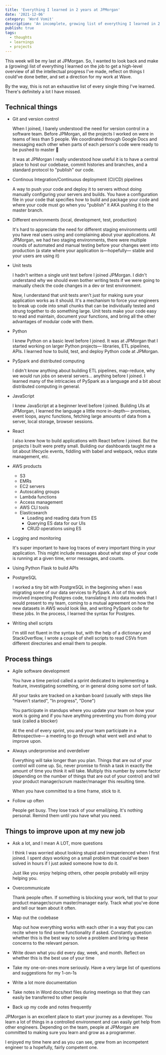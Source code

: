 ```yaml
---
title: 'Everything I learned in 2 years at JPMorgan'
date: '2021-12-06'
category: 'Word Vomit'
description: 'An incomplete, growing list of everything I learned in 2 years at JPMorgan'
publish: true
tags:
  - thoughts
  - learnings
  - projects
---
```


This week will be my last at JPMorgan. So, I wanted to look back and make a (growing) list of everything I learned on the job to get a high-level overview of all the intellectual progress I've made, reflect on things I could've done better, and set a direction for my work at Wave.

By the way, this is not an exhaustive list of every single thing I've learned. There's definitely a lot I have missed.

## Technical things

- Git and version control  
  
  When I joined, I barely understood the need for version control in a software team. Before JPMorgan, all the projects I worked on were in teams of less than 5 people. We coordinated through Google Docs and messaging each other when parts of each person's code were ready to be pushed to master 🙈  
  
  It was at JPMorgan I really understood how useful it is to have a central place to host our codebase, commit histories and branches, and a standard protocol to "publish" our code.
  
- Continous Integration/Continuous deployment (CI/CD) pipelines
  
    A way to push your code and deploy it to servers without doing manually configuring your servers and builds. You have a configuration file in your code that specifies how to build and package your code and where your code must go when you "publish" it AKA pushing it to the master branch.
    
- Different environments (local, development, test, production)
  
    It's hard to appreciate the need for different staging environments until you have real users using and complaining about your applications. At JPMorgan, we had two staging environments,  there were multiple rounds of automated and manual testing before your changes went into production (a state where your application is—hopefully— stable and your users are using it)
    
- Unit tests
  
    I hadn't written a single unit test before I joined JPMorgan. I didn't understand why we should even bother writing tests if we were going to manually check the code changes in a dev or test environment.
    
    Now, I understand that unit tests aren't just for making sure your application works as it should. It's a mechanism to force your engineers to break up code into small chunks that can be individually tested and strung together to do something large. Unit tests make your code easy to read and maintain, document your functions, and bring all the other advantages of modular code with them.
    
- Python
  
    I knew Python on a basic level before I joined. It was at JPMorgan that I started working on larger Python projects— libraries, ETL pipelines, APIs. I learned how to build, test, and deploy Python code at JPMorgan.
    
- PySpark and distributed computing
  
    I didn't know anything about building ETL pipelines, map-reduce, why we would run jobs on several servers... anything before I joined. I learned many of the intricacies of PySpark as a language and a bit about distributed computing in general.
    
- JavaScript
  
    I knew JavaScript at a beginner level before I joined. Building UIs at JPMorgan, I learned the language a little more in-depth— promises, event loops, async functions, fetching large amounts of data from a server, local storage, browser sessions.
    
- React
  
    I also knew how to build applications with React before I joined. But the projects I built were pretty small. Building our dashboards taught me a lot about lifecycle events, fiddling with babel and webpack, redux state management, etc.
    
- AWS products
    - S3
    - EMRs
    - EC2 servers
    - Autoscaling groups
    - Lambda functions
    - Access management
    - AWS CLI tools
    - Elasticsearch
        - Loading and reading data from ES
        - Querying ES data for our UIs
        - CRUD operations using ES
    
- Logging and monitoring
  
    It's super important to have log traces of every important thing in your application. This might include messages about what step of your code is running at a given time, error messages, and counts.
    
- Using Python Flask to build APIs

- PostgreSQL
  
    I worked a tiny bit with PostgreSQL in the beginning when I was migrating some of our data services to PySpark. A lot of this work involved inspecting Postgres code, translating it into data models that I would present to my team, coming to a mutual agreement on how the new datasets in AWS would look like, and writing PySpark code for these jobs. In the process, I learned the syntax for Postgres.
    
- Writing shell scripts
  
    I'm still not fluent in the syntax but, with the help of a dictionary and StackOverflow, I wrote a couple of shell scripts to read CSVs from different directories and email them to people.
    
## Process things

- Agile software development  
  
  You have a time period called a sprint dedicated to implementing a feature, investigating something, or in general doing some sort of task.
  
  All your tasks are tracked on a kanban board (usually with steps like "Haven't started", "In progress", "Done")
  
  You participate in standups where you update your team on how your work is going and if you have anything preventing you from doing your task (called a blocker)
  
  At the end of every sprint, you and your team participate in a Retrospective— a meeting to go through what went well and what to improve upon.
  
- Always underpromise and overdeliver
  
    Everything will take longer than you plan. Things that are out of your control will come up. So, never promise to finish a task in exactly the amount of time you think it will take. Multiply this number by some factor (depending on the number of things that are out of your control) and tell your product manager/scrum master/manager this resulting time.
    
    When you have committed to a time frame, stick to it. 
    
- Follow up often
  
    People get busy. They lose track of your email/ping. It's nothing personal. Remind them until you have what you need.
    

## Things to improve upon at my new job

- Ask a lot, and I mean A LOT, more questions  
  
  I think I was worried about looking stupid and inexperienced when I first joined. I spent *days* working on a small problem that could've been solved in hours if I just asked someone how to do it.
  
  Just like you enjoy helping others, other people probably will enjoy helping you.
  
- Overcommunicate  
  
  Thank people often. If something is blocking your work, tell that to your product manager/scrum master/manager early. Track what you've done and tell our team about it often.
  
- Map out the codebase  
  
  Map out how everything works with each other in a way that you can recite where to find some functionality if asked. Constantly question whether this is the best way to solve a problem and bring up these concerns to the relevant person.
  
- Write down what you did every day, week, and month. Reflect on whether this is the best use of your time
- Take my one-on-ones more seriously. Have a very large list of questions and suggestions for my 1-on-1s
- Write a lot more documentation
- Take notes in Word docs/text files during meetings so that they can easily be transferred to other people
- Back up my code and notes frequently

JPMorgan is an excellent place to start your journey as a developer. You learn a lot of things in a controlled environment and can easily get help from other engineers. Depending on the team, people at JPMorgan are committed to making sure you learn and grow as a programmer. 

I enjoyed my time here and as you can see, grew from an incompetent engineer to a hopefully, fairly competent one.